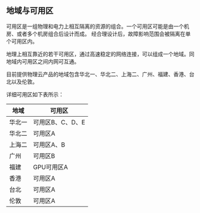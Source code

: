 

## 地域与可用区

可用区是一组物理和电力上相互隔离的资源的组合。一个可用区可能是由一个机房、或者多个机房组合后设计而成。
经合理设计后，故障影响范围会被隔离在单个可用区内。

地理上相互靠近的若干可用区，通过高速稳定的网络连接，可以组成一个地域。同地域内可用区之间内网可互通。

目前提供物理云产品的地域包含华北一、华北二、上海二、广州、福建、香港、台北以及伦敦。

详细可用区如下表所示：

| 地域    | 可用区 |
| ---    | --- | 
| 华北一  | 可用区B、C、D、E | 
| 华北二  | 可用区A | 
| 上海二  | 可用区A、B | 
| 广州  | 可用区B | 
| 福建  | GPU可用区A | 
| 香港  | 可用区A | 
| 台北  | 可用区A | 
| 伦敦  | 可用区A | 

